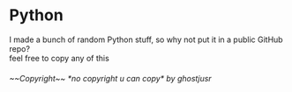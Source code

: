 <h1><strong>Python</strong></h1>

I made a bunch of random Python stuff, so why not put it in a public GitHub repo?<br>
feel free to copy any of this

<h6>~~Copyright~~ *no copyright u can copy* by ghostjusr</h6>
